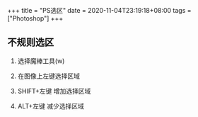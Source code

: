 +++
title = "PS选区"
date = 2020-11-04T23:19:18+08:00
tags = ["Photoshop"]
+++


## 不规则选区

1. 选择魔棒工具(w)

2. 在图像上左键选择区域

3. SHIFT+左键 增加选择区域

4. ALT+左键 减少选择区域
